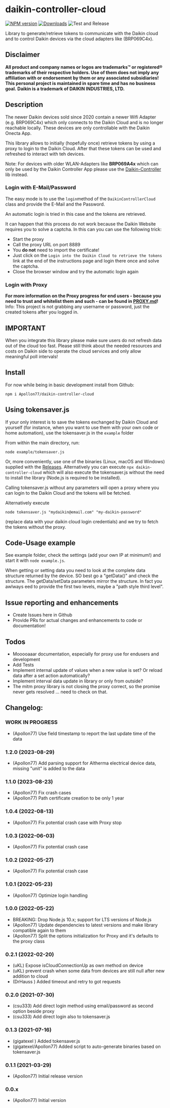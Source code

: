 # daikin-controller-cloud

[![NPM version](http://img.shields.io/npm/v/daikin-controller-cloud.svg)](https://www.npmjs.com/package/daikin-controller-cloud)
[![Downloads](https://img.shields.io/npm/dm/daikin-controller-cloud.svg)](https://www.npmjs.com/package/daikin-controller-cloud)
![Test and Release](https://github.com/Apollon77/daikin-controller-cloud/workflows/Test%20and%20Release/badge.svg)

Library to generate/retrieve tokens to communicate with the Daikin cloud and to control Daikin devices via the cloud adapters like (BRP069C4x).

## Disclaimer
**All product and company names or logos are trademarks™ or registered® trademarks of their respective holders. Use of them does not imply any affiliation with or endorsement by them or any associated subsidiaries! This personal project is maintained in spare time and has no business goal.**
**Daikin is a trademark of DAIKIN INDUSTRIES, LTD.**

## Description
The newer Daikin devices sold since 2020 contain a newer Wifi Adapter (e.g. BRP069C4x) which only connects to the Daikin Cloud and is no longer reachable locally. These devices are only controllable with the Daikin Onecta App.

This library allows to initially (hopefully once) retrieve tokens by using a proxy to login to the Daikin Cloud. After that these tokens can be used and refreshed to interact with teh devices.

Note: For devices with older WLAN-Adapters like **BRP069A4x** which can only be used by the Daikin Controller App please use the [Daikin-Controller](https://github.com/Apollon77/daikin-controller) lib instead.

### Login with E-Mail/Password
The easy mode is to use the `login`method of the `DaikinControllerCloud` class and provide the E-Mail and the Password.

An automatic login is tried in this case and the tokens are retrieved.

It can happen that this process do not work because the Daikin Website requires you to solve a captcha. In this can you can use the following trick:
* Start the proxy
* Call the proxy URL on port 8889
* You **do not** need to import the certificate!
* Just click on the `Login into the Daikin Cloud to retrieve the tokens` link at the end of the instructions page and login there once and solve the captcha.
* Close the browser window and try the automatic login again

### Login with Proxy
**For more information on the Proxy progress for end users - because you need to trust and whitelist them and such - can be found in [PROXY.md](PROXY.md)!**
Info: This project is not grabbing any username or password, just the created tokens after you logged in.

## IMPORTANT
When you integrate this library please make sure users do not refresh data out of the cloud too fast. Please still think about the needed resources and costs on Daikin side to operate the cloud services and only allow meaningful poll intervals!

## Install
For now while being in basic development install from Github:

`npm i Apollon77/daikin-controller-cloud`

## Using tokensaver.js

If your only interest is to save the tokens exchanged by Daikin Cloud and yourself (for instance, when you want to use them with your own code or home automation), use the tokensaver.js in the `example` folder

From within the main directory, run:

`node example/tokensaver.js`

Or, more conveniently, use one of the binaries (Linux, macOS and Windows) supplied with the [Releases](https://github.com/Apollon77/daikin-controller-cloud/releases).
Alternatively you can execute `npx daikin-controller-cloud` which will also execute the tokensaver.js without the need to install the library (Node.js is required to be installed).

Calling tokensaver.js without any parameters will open a proxy where you can login to the Daikin Cloud and the tokens will be fetched.

Alternatively execute

`node tokensaver.js "mydaikin@email.com" "my-daikin-password"`

(replace data with your daikin cloud login credentials) and we try to fetch the tokens without the proxy.


## Code-Usage example
See example folder, check the settings (add your own IP at minimum!) and start it with `node example.js`.

When getting or setting data you need to look at the complete data structure returned by the device. SO best go a "getData()" and check the structure. The getData/setData parameters mirror the structure. In fact you awlways eed to provide the first two levels, maybe a "path style third level".

## Issue reporting and enhancements
* Create Issues here in Github
* Provide PRs for actual changes and enhancements to code or documentation!

## Todos
* Mooooaaar documentation, especially for proxy use for endusers and development
* Add Tests
* Implement internal update of values when a new value is set? Or reload data after a set action automatically?
* Implement interval data update in library or only from outside?
* The mitm proxy library is not closing the proxy correct, so the promise never gets resolved ... need to check on that.


## Changelog:

### __WORK IN PROGRESS__
* (Apollon77) Use field timestamp to report the last update time of the data

### 1.2.0 (2023-08-29)
* (Apollon77) Add parsing support for Altherma electrical device data, missing "unit" is added to the data

### 1.1.0 (2023-08-23)
* (Apollon77) Fix crash cases
* (Apollon77) Path certificate creation to be only 1 year

### 1.0.4 (2022-08-13)
* (Apollon77) Fix potential crash case with Proxy stop

### 1.0.3 (2022-06-03)
* (Apollon77) Fix potential crash case

### 1.0.2 (2022-05-27)
* (Apollon77) Fix potential crash case

### 1.0.1 (2022-05-23)
* (Apollon77) Optimize login handling

### 1.0.0 (2022-05-22)
* BREAKING: Drop Node.js 10.x; support for LTS versions of Node.js
* (Apollon77) Update dependencies to latest versions and make library compatible again to them
* (Apollon77) Split the options initialization for Proxy and it's defaults to the proxy class

### 0.2.1 (2022-02-20)
* (uKL) Expose isCloudConnectionUp as own method on device
* (uKL) prevent crash when some data from devices are still null after new addition to cloud
* (DrHauss ) Added timeout and retry to got requests

### 0.2.0 (2021-07-30)
* (csu333) Add direct login method using email/password as second option beside proxy
* (csu333) Add direct login also to tokensaver.js

### 0.1.3 (2021-07-16)
* (gigatexel ) Added tokensaver.js
* (gigatexel/Apollon77) Added script to auto-generate binaries based on tokensaver.js

### 0.1.1 (2021-03-29)
* (Apollon77) Initial release version

### 0.0.x
* (Apollon77) Initial version
